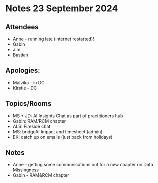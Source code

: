 # Notes 23 September 2024

## Attendees 

* Anne - running late (internet restarted)!
* Gabin
* Jim
* Bastian

## Apologies:

* Malvika - in DC
* Kirstie - DC

## Topics/Rooms

* MS + JD: AI Insights Chat as part of practitioners hub
* Gabin: RAM/RCM chapter
* ALS: Fireside chat
* MS: bridgeAI Impact and timesheet (admin)
* EK: catch up on emails (just back from holidays)

## Notes

* Anne - getting some communications out for a new chapter on Data Missingness
* Gabin - RAM\&RCM chapter